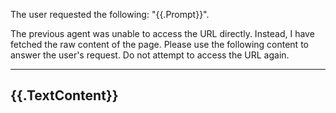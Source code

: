The user requested the following: "{{.Prompt}}".

The previous agent was unable to access the URL directly. Instead, I have fetched the raw content of the page. Please use the following content to answer the user's request. Do not attempt to access the URL again.

---
{{.TextContent}}
---